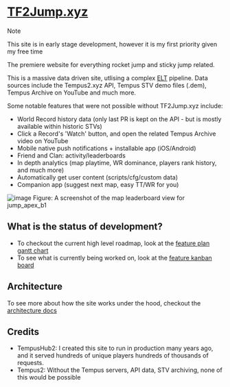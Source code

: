# [TF2Jump.xyz](https://tf2jump.xyz/)

> [!NOTE]
> This site is in early stage development, however it is my first priority given my free time 

The premiere website for everything rocket jump and sticky jump related.

This is a massive data driven site, utlising a complex [ELT](https://www.ibm.com/topics/elt) pipeline.
Data sources include the Tempus2.xyz API, Tempus STV demo files (.dem), Tempus Archive on YouTube and much more.

Some notable features that were not possible without TF2Jump.xyz include:

- World Record history data (only last PR is kept on the API - but is mostly available within historic STVs)
- Click a Record's 'Watch' button, and open the related Tempus Archive video on YouTube
- Mobile native push notifications + installable app (iOS/Android)
- Friend and Clan: activity/leaderboards
- In depth analytics (map playtime, WR dominance, players rank history, and much more)
- Automatically get user content (scripts/cfg/custom data)
- Companion app (suggest next map, easy TT/WR for you)

![image](https://github.com/Hona/TF2Jump.xyz/assets/10430890/3b505187-246e-4b7d-9222-30f65ff94a25)
Figure: A screenshot of the map leaderboard view for jump_apex_b1

## What is the status of development?

- To checkout the current high level roadmap, look at the [feature plan gantt chart](https://github.com/users/Hona/projects/5)
- To see what is currently being worked on, look at the [feature kanban board](https://github.com/users/Hona/projects/5/views/7)

## Architecture

To see more about how the site works under the hood, checkout the [architecture docs](/docs/architecture.md)

## Credits

- TempusHub2: I created this site to run in production many years ago, and it served hundreds of unique players hundreds of thousands of requests.
- Tempus2: Without the Tempus servers, API data, STV archiving, none of this would be possible
